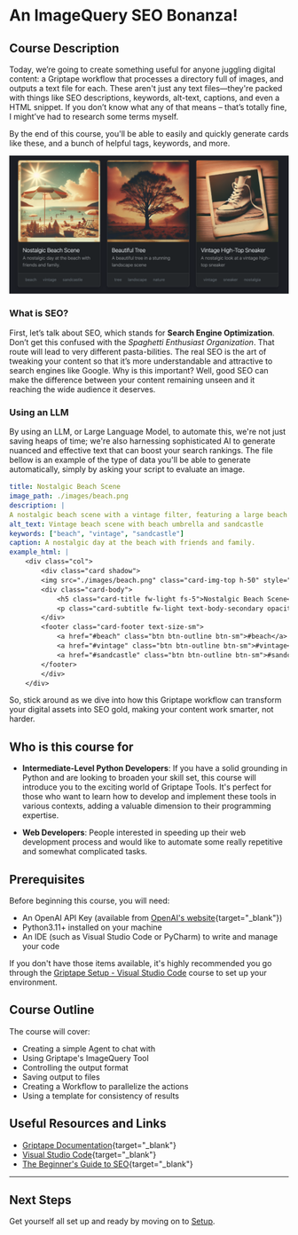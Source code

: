 # An ImageQuery SEO Bonanza!

## Course Description
Today, we’re going to create something useful for anyone juggling digital content: a Griptape workflow that processes a directory full of images, and outputs a text file for each. These aren't just any text files—they're packed with things like SEO descriptions, keywords, alt-text, captions, and even a HTML snippet. If you don’t know what any of that means – that’s totally fine, I might’ve had to research some terms myself. 

By the end of this course, you'll be able to easily and quickly generate cards like these, and a bunch of helpful tags, keywords, and more.

![Vintage beach scene with beach umbrella and sandcastle](assets/example_img.png)




### What is SEO?
First, let’s talk about SEO, which stands for **Search Engine Optimization**. Don’t get this confused with the *Spaghetti Enthusiast Organization*. That route will lead to very different pasta-bilities. The real SEO is the art of tweaking your content so that it’s more understandable and attractive to search engines like Google. Why is this important? Well, good SEO can make the difference between your content remaining unseen and it reaching the wide audience it deserves. 

### Using an LLM
By using an LLM, or Large Language Model, to automate this, we're not just saving heaps of time; we're also harnessing sophisticated AI to generate nuanced and effective text that can boost your search rankings. The file bellow is an example of the type of data you'll be able to generate automatically, simply by asking your script to evaluate an image.

```yaml title="beach.yml"
title: Nostalgic Beach Scene
image_path: ./images/beach.png
description: |
A nostalgic beach scene with a vintage filter, featuring a large beach umbrella, a detailed sandcastle, and beachgoers engaged in typical seaside activities.
alt_text: Vintage beach scene with beach umbrella and sandcastle
keywords: ["beach", "vintage", "sandcastle"]
caption: A nostalgic day at the beach with friends and family.
example_html: |
    <div class="col">
        <div class="card shadow">
        <img src="./images/beach.png" class="card-img-top h-50" style="object-fit: cover" alt="Vintage beach scene with beach umbrella and sandcastle">
        <div class="card-body">
            <h5 class="card-title fw-light fs-5">Nostalgic Beach Scene</h5>
            <p class="card-subtitle fw-light text-body-secondary opacity-75">A nostalgic day at the beach with friends and family.</p>
        </div>
        <footer class="card-footer text-size-sm">
            <a href="#beach" class="btn btn-outline btn-sm">#beach</a>
            <a href="#vintage" class="btn btn-outline btn-sm">#vintage</a>
            <a href="#sandcastle" class="btn btn-outline btn-sm">#sandcastle</a>
        </footer>
        </div>
    </div>
```

So, stick around as we dive into how this Griptape workflow can transform your digital assets into SEO gold, making your content work smarter, not harder.

## Who is this course for

* **Intermediate-Level Python Developers**: If you have a solid grounding in Python and are looking to broaden your skill set, this course will introduce you to the exciting world of Griptape Tools. It's perfect for those who want to learn how to develop and implement these tools in various contexts, adding a valuable dimension to their programming expertise.

* **Web Developers**: People interested in speeding up their web development process and would like to automate some really repetitive and somewhat complicated tasks.

## Prerequisites
Before beginning this course, you will need:

- An OpenAI API Key (available from [OpenAI's website](https://beta.openai.com/account/api-keys){target="_blank"})
- Python3.11+ installed on your machine
- An IDE (such as Visual Studio Code or PyCharm) to write and manage your code

If you don't have those items available, it's highly recommended you go through the [Griptape Setup - Visual Studio Code](../../setup/index.md) course to set up your environment.

## Course Outline
The course will cover:

* Creating a simple Agent to chat with
* Using Griptape's ImageQuery Tool
* Controlling the output format
* Saving output to files
* Creating a Workflow to parallelize the actions
* Using a template for consistency of results

## Useful Resources and Links

- [Griptape Documentation](https://github.com/griptape-ai/griptape){target="_blank"}
- [Visual Studio Code](https://code.visualstudio.com/){target="_blank"}
- [The Beginner's Guide to SEO](https://moz.com/beginners-guide-to-seo){target="_blank"}


---
## Next Steps

Get yourself all set up and ready by moving on to [Setup](01_setup.md).

